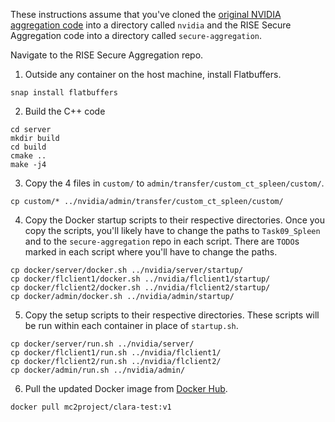 These instructions assume that you've cloned the [original NVIDIA aggregation code](https://drive.google.com/drive/u/0/folders/1Y2Hk9YCI12aF3MUA8Yxi6PMx5BEp8Pk2) into a directory called `nvidia` and the RISE Secure Aggregation code into a directory called `secure-aggregation`.

Navigate to the RISE Secure Aggregation repo.

1. Outside any container on the host machine, install Flatbuffers.

```
snap install flatbuffers
```

2. Build the C++ code

```
cd server
mkdir build
cd build
cmake ..
make -j4
```

3. Copy the 4 files in `custom/` to `admin/transfer/custom_ct_spleen/custom/`. 

```
cp custom/* ../nvidia/admin/transfer/custom_ct_spleen/custom/
```

4. Copy the Docker startup scripts to their respective directories. Once you copy the scripts, you'll likely have to change the paths to `Task09_Spleen` and to the `secure-aggregation` repo in each script. There are `TODO`s marked in each script where you'll have to change the paths.

```
cp docker/server/docker.sh ../nvidia/server/startup/
cp docker/flclient1/docker.sh ../nvidia/flclient1/startup/
cp docker/flclient2/docker.sh ../nvidia/flclient2/startup/
cp docker/admin/docker.sh ../nvidia/admin/startup/
```

5. Copy the setup scripts to their respective directories. These scripts will be run within each container in place of `startup.sh`.

```
cp docker/server/run.sh ../nvidia/server/
cp docker/flclient1/run.sh ../nvidia/flclient1/
cp docker/flclient2/run.sh ../nvidia/flclient2/
cp docker/admin/run.sh ../nvidia/admin/
```

6. Pull the updated Docker image from [Docker Hub](https://hub.docker.com/repository/docker/mc2project/clara-test). 

```
docker pull mc2project/clara-test:v1
```
